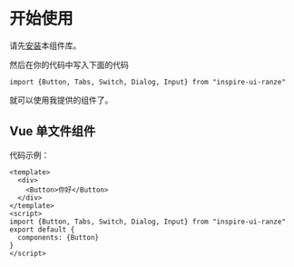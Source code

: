 # 开始使用
请先[安装](#/doc/install)本组件库。

然后在你的代码中写入下面的代码

```
import {Button, Tabs, Switch, Dialog, Input} from "inspire-ui-ranze"
```

就可以使用我提供的组件了。

## Vue 单文件组件

代码示例：

```
<template>
  <div>
    <Button>你好</Button>
  </div>
</template>
<script>
import {Button, Tabs, Switch, Dialog, Input} from "inspire-ui-ranze"
export default {
  components: {Button}
}
</script>
```